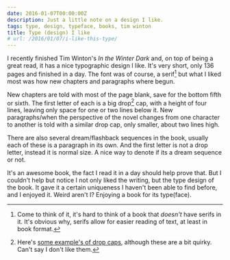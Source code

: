 ```yaml
---
date: 2016-01-07T00:00:00Z
description: Just a little note on a design I like.
tags: type, design, typeface, books, tim winton
title: Type (design) I like
# url: /2016/01/07/i-like-this-type/
---
```


I recently finished Tim Winton's *In the Winter Dark* and, on top of being a great read, it has a nice typographic design I like. It's very short, only 136 pages and finished in a day. The font was of course, a serif[^1] but what I liked most was how new chapters and paragraphs where begun.

New chapters are told with most of the page blank, save for the bottom fifth or sixth. The first letter of each is a big drop[^2] cap, with a height of four lines, leaving only space for one or two lines below it. New paragraphs/when the perspective of the novel changes from one character to another is told with a similar drop cap, only smaller, about two lines high.

There are also several dream/flashback sequences in the book, usually each of these is a paragraph in its own. And the first letter is not a drop letter, instead it is normal size. A nice way to denote if its a dream sequence or not.

It's an awesome book,  the fact I read it in a day should help prove that. But I couldn't help but notice I not only liked the writing, but the type design of the book. It gave it a certain uniqueness I haven't been able to find before, and I enjoyed it. Weird aren't I? Enjoying a book for its type(face).

[^1]: Come to think of it, it's hard to think of a book that *doesn't* have serifs in it. It's obvious why, serifs allow for easier reading of text, at least in book format.

[^2]: Here's [some example's of drop caps](http://www.dailydropcap.com/), although these are a bit quirky. Can't say I don't like them.

